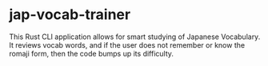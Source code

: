 # jap-vocab-trainer

This Rust CLI application allows for smart studying of Japanese Vocabulary. It reviews vocab words, and if the user does not remember or know the romaji form, then the code bumps up its difficulty.
